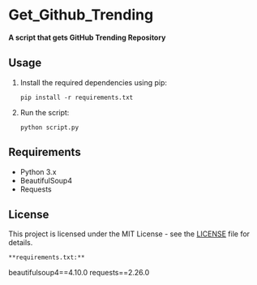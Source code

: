 # Get_Github_Trending
**A script that gets GitHub Trending Repository**

## Usage

1. Install the required dependencies using pip:
   ```
   pip install -r requirements.txt
   ```

2. Run the script:
   ```
   python script.py
   ```

## Requirements

- Python 3.x
- BeautifulSoup4
- Requests

## License

This project is licensed under the MIT License - see the [LICENSE](LICENSE) file for details.
```
**requirements.txt:**
```
beautifulsoup4==4.10.0
requests==2.26.0
```
